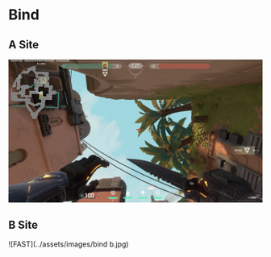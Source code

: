 # Bind

## A Site

![A Default](../assets/images/Pasted%20image%2020231110195711.png)

## B Site

![FAST](../assets/images/bind b.jpg)
